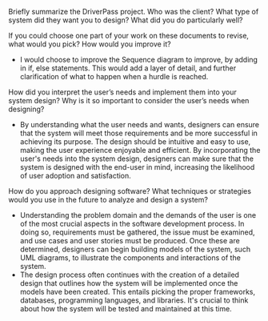 Briefly summarize the DriverPass project. Who was the client? What type of system did they want you to design?
What did you do particularly well?

If you could choose one part of your work on these documents to revise, what would you pick? How would you improve it?
- I would choose to improve the Sequence diagram to improve, by adding in if, else statements. This would add a layer of detail, and further clarification of what to happen when a hurdle is reached.

How did you interpret the user’s needs and implement them into your system design? Why is it so important to consider the user’s needs when designing?
- By understanding what the user needs and wants, designers can ensure that the system will meet those requirements and be more successful in achieving its purpose. The design should be intuitive and easy to use, making the user experience enjoyable and efficient. By incorporating the user's needs into the system design, designers can make sure that the system is designed with the end-user in mind, increasing the likelihood of user adoption and satisfaction.

How do you approach designing software? What techniques or strategies would you use in the future to analyze and design a system?
- Understanding the problem domain and the demands of the user is one of the most crucial aspects in the software development process. In doing so, requirements must be gathered, the issue must be examined, and use cases and user stories must be produced. Once these are determined, designers can begin building models of the system, such UML diagrams, to illustrate the components and interactions of the system.
- The design process often continues with the creation of a detailed design that outlines how the system will be implemented once the models have been created. This entails picking the proper frameworks, databases, programming languages, and libraries. It's crucial to think about how the system will be tested and maintained at this time.
